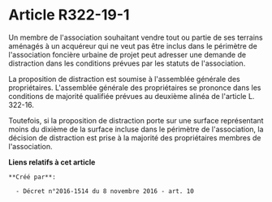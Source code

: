 # Article R322-19-1

Un membre de l'association souhaitant vendre tout ou partie de ses terrains aménagés à un acquéreur qui ne veut pas être
inclus dans le périmètre de l'association foncière urbaine de projet peut adresser une demande de distraction dans les
conditions prévues par les statuts de l'association. 

La proposition de distraction est soumise à l'assemblée générale des propriétaires. L'assemblée générale des propriétaires se
prononce dans les conditions de majorité qualifiée prévues au deuxième alinéa de l'article L. 322-16. 

Toutefois, si la proposition de distraction porte sur une surface représentant moins du dixième de la surface incluse dans le
périmètre de l'association, la décision de distraction est prise à la majorité des propriétaires membres de l'association.

**Liens relatifs à cet article**

	**Créé par**:

	  - Décret n°2016-1514 du 8 novembre 2016 - art. 10
